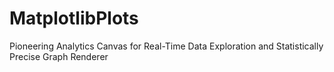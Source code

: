 # MatplotlibPlots
Pioneering Analytics Canvas for Real-Time Data Exploration and Statistically Precise Graph Renderer
